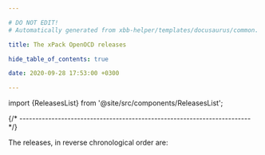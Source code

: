 ```yaml
---

# DO NOT EDIT!
# Automatically generated from xbb-helper/templates/docusaurus/common.

title: The xPack OpenOCD releases

hide_table_of_contents: true

date: 2020-09-28 17:53:00 +0300

---
```


import {ReleasesList} from '@site/src/components/ReleasesList';

{/* ------------------------------------------------------------------------ */}

The releases, in reverse chronological order are:

<ReleasesList />
